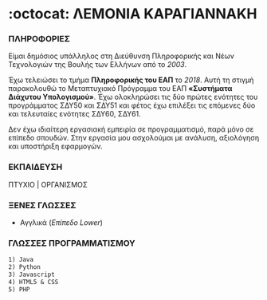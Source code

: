# :octocat: ΛΕΜΟΝΙΑ ΚΑΡΑΓΙΑΝΝΑΚΗ

### ΠΛΗΡΟΦΟΡΙΕΣ
Είμαι δημόσιος υπάλληλος στη Διεύθυνση Πληροφορικής και Νέων Τεχνολογιών της Βουλής των Ελλήνων από το _2003_. 

Έχω τελειώσει το τμήμα **Πληροφορικής του ΕΑΠ** το _2018_. Αυτή τη στιγμή παρακολουθώ το Μεταπτυχιακό Πρόγραμμα του ΕΑΠ **«Συστήματα Διάχυτου Υπολογισμού»**. Έχω ολοκληρώσει τις δύο πρώτες ενότητες του προγράμματος ΣΔΥ50 και ΣΔΥ51 και φέτος έχω επιλέξει τις επόμενες δύο και τελευταίες ενότητες ΣΔΥ60, ΣΔΥ61. 

Δεν έχω ιδιαίτερη εργασιακή εμπειρία σε προγραμματισμό, παρά μόνο σε επίπεδο σπουδών. Στην εργασία μου ασχολούμαι με ανάλυση, αξιολόγηση και υποστήριξη εφαρμογών.

### ΕΚΠΑΙΔΕΥΣΗ
ΠΤΥΧΙΟ | ΟΡΓΑΝΙΣΜΟΣ





### ΞΕΝΕΣ ΓΛΩΣΣΕΣ
- Αγγλικά (_Επίπεδο Lower_)


### ΓΛΩΣΣΕΣ ΠΡΟΓΡΑΜΜΑΤΙΣΜΟΥ
```markdown
1) Java
2) Python
3) Javascript
4) HTML5 & CSS
5) PHP
```
